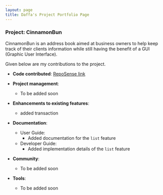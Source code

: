 ```yaml
---
layout: page
title: Daffa's Project Portfolio Page
---
```


### Project: CinnamonBun

CinnamonBun is an address book aimed at business owners to help keep track of their
clients information while still having the benefit of a GUI (Graphic User Interface).

Given below are my contributions to the project.

* **Code contributed**: [RepoSense link](http://github.com/zunedz/tp)

* **Project management**:
    * To be added soon

* **Enhancements to existing features**:
    * added transaction

* **Documentation**:
    * User Guide:
        * Added documentation for the `list` feature
    * Developer Guide:
        * Added implementation details of the `list` feature

* **Community**:
    * To be added soon

* **Tools**:
    * To be added soon
    
